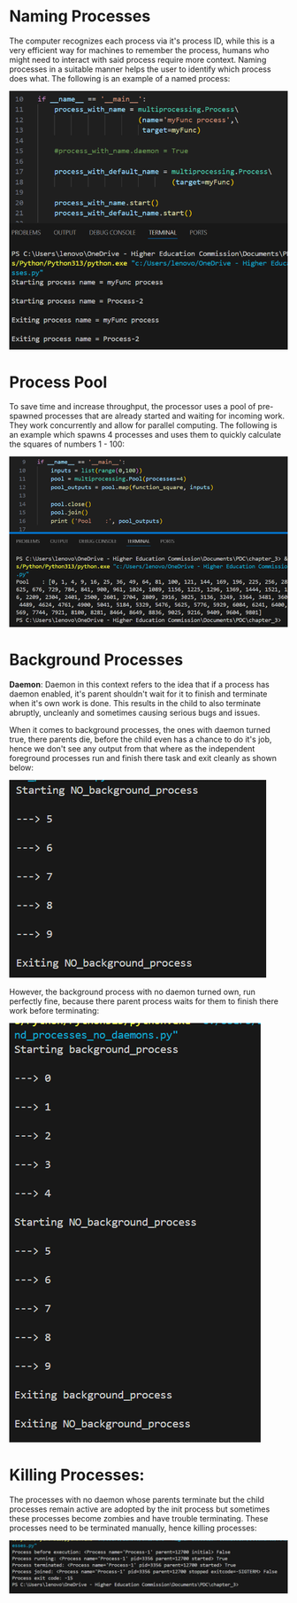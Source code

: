 # Naming Processes
The computer recognizes each process via it's process ID, while this is a very efficient way for machines to remember the process, humans who might need to interact with said process require more context. Naming processes in a suitable manner helps the user to identify which process does what. The following is an example of a named process:

![Code and Output](image.png)

# Process Pool
To save time and increase throughput, the processor uses a pool of pre-spawned processes that are already started and waiting for incoming work. They work concurrently and allow for parallel computing. The following is an example which spawns 4 processes and uses them to quickly calculate the squares of numbers 1 - 100:

![Code and Output](image-1.png)

# Background Processes
**Daemon**: Daemon in this context refers to the idea that if a process has daemon enabled, it's parent shouldn't wait for it to finish and terminate when it's own work is done. This results in the child to also terminate abruptly, uncleanly and sometimes causing serious bugs and issues.

When it comes to background processes, the ones with daemon turned true, there parents die, before the child even has a chance to do it's job, hence we don't see any output from that where as the independent foreground processes run and finish there task and exit cleanly as shown below:

![Output](image-2.png)

However, the background process with no daemon turned own, run perfectly fine, because there parent process waits for them to finish there work before terminating:

![Output](image-3.png)

# Killing Processes:
The processes with no daemon whose parents terminate but the child processes remain active are adopted by the init process but sometimes these processes become zombies and have trouble terminating. These processes need to be terminated manually, hence killing processes:

![Output](image-4.png)
